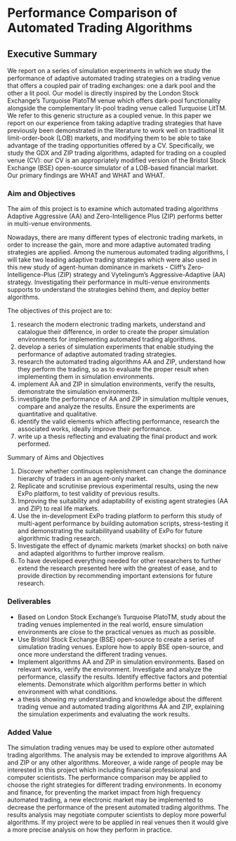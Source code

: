 # Performance Comparison of Automated Trading Algorithms

## Executive Summary

We report on a series of simulation experiments in which we study the performance of adaptive automated trading strategies on a trading venue that offers a coupled pair of trading exchanges: one a dark pool and the other a lit pool. Our model is directly inspired by the London Stock Exchange’s Turquoise PlatoTM venue which offers dark-pool functionality alongside the complementary lit-pool trading venue called Turquoise LitTM. We refer to this generic structure as a coupled venue. In this paper we report on our experience from taking adaptive trading strategies that have previously been demonstrated in the literature to work well on traditional lit limit-order-book (LOB) markets, and modifying them to be able to take advantage of the trading opportunities offered by a CV. Specifically, we study the GDX and ZIP trading algorithms, adapted for trading on a coupled venue (CV): our CV is an appropriately modified version of the Bristol Stock Exchange (BSE) open-source simulator of a LOB-based financial market. Our primary findings are WHAT and WHAT and WHAT.

### Aim and Objectives

The aim of this project is to examine which automated trading algorithms Adaptive Aggressive (AA) and Zero-Intelligence Plus (ZIP) performs better in multi-venue environments.

Nowadays, there are many different types of electronic trading markets, in order to increase the gain, more and more adaptive automated trading strategies are applied. Among the numerous automated trading algorithms,  I will take two leading adaptive trading strategies which were also used in this new study of agent-human dominance in markets - Cliff’s Zero-Intelligence-Plus (ZIP) strategy and Vytelingum’s Aggressive-Adaptive (AA) strategy. Investigating their performance in multi-venue environments supports to understand the strategies behind them, and deploy better algorithms.

The objectives of this project are to:

1. research the modern electronic trading markets, understand and catalogue their difference, in order to create the proper simulation environments for implementing automated trading algorithms.
2. develop a series of simulation experiments that enable studying the performance of adaptive automated trading strategies.
3. research the automated trading algorithms AA and ZIP, understand how they perform the trading, so as to evaluate the proper result when implementing them in simulation environments.
4. implement AA and ZIP in simulation environments, verify the results, demonstrate the simulation environments.
5. investigate the performance of AA and ZIP in simulation multiple venues, compare and analyze the results. Ensure the experiments are quantitative and qualitative.
6. identify the valid elements which affecting performance, research the associated works, ideally improve their performance.
7. write up a thesis reflecting and evaluating the final product and work performed.

Summary of Aims and Objectives

1. Discover whether continuous replenishment can change the dominance hierarchy of traders
in an agent-only market.
2. Replicate and scrutinise previous experimental results, using the new ExPo platform, to test validity of previous results.
3. Improving the suitability and adaptability of existing agent strategies (AA and ZIP) to real life markets.
4. Use the in-development ExPo trading platform to perform this study of multi-agent performance by building automation scripts, stress-testing it and demonstrating the suitabilityand usability of ExPo for future algorithmic trading research.
5. Investigate the effect of dynamic markets (market shocks) on both naive and adapted
algorithms to further improve realism.
6. To have developed everything needed for other researchers to further extend the research
presented here with the greatest of ease, and to provide direction by recommending
important extensions for future research.


### Deliverables

- Based on London Stock Exchange’s Turquoise PlatoTM, study about the trading venues implemented in the real world, ensure simulation environments are close to the practical venues as much as possible.
- Use Bristol Stock Exchange (BSE) open-source to create a series of simulation trading venues. Explore how to apply BSE open-source, and once more understand the different trading venues.
- Implement algorithms AA and ZIP in simulation environments. Based on relevant works, verify the environment. Investigate and analyze the performance, classify the results. Identify effective factors and potential elements. Demonstrate which algorithm performs better in which environment with what conditions.
- a thesis showing my understanding and knowledge about the different trading venue and automated trading algorithms AA and ZIP, explaining the simulation experiments and evaluating the work results.

### Added Value

The simulation trading venues may be used to explore other automated trading algorithms. The analysis may be extended to improve algorithms AA and ZIP or any other algorithms. Moreover, a wide range of people may be interested in this project which including financial professional and computer scientists. The performance comparison may be applied to choose the right strategies for different trading environments. In economy and finance, for preventing the market impact from high frequency automated trading, a new electronic market may be implemented to decrease the performance of the present automated trading algorithms. The results analysis may negotiate computer scientists to deploy more powerful algorithms. If my project were to be applied in real venues then it would give a more precise analysis on how they perform in practice.